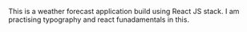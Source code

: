 This is a weather forecast application build using React JS stack.
I am practising typography and react funadamentals in this.